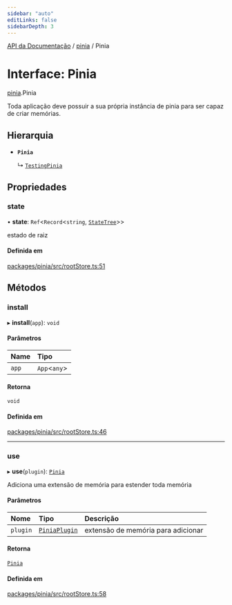 ```yaml
---
sidebar: "auto"
editLinks: false
sidebarDepth: 3
---
```


[API da Documentação](../index.md) / [pinia](../modules/pinia.md) / Pinia

# Interface: Pinia

[pinia](../modules/pinia.md).Pinia

Toda aplicação deve possuir a sua própria instância de pinia para ser 
capaz de criar memórias.

## Hierarquia

- **`Pinia`**

  ↳ [`TestingPinia`](pinia_testing.TestingPinia.md)

## Propriedades

### state

• **state**: `Ref`<`Record`<`string`, [`StateTree`](../modules/pinia.md#statetree)\>\>

estado de raiz

#### Definida em

[packages/pinia/src/rootStore.ts:51](https://github.com/vuejs/pinia/blob/2b998ee/packages/pinia/src/rootStore.ts#L51)

## Métodos

### install

▸ **install**(`app`): `void`

#### Parâmetros

| Name | Tipo |
| :------ | :------ |
| `app` | `App`<`any`\> |

#### Retorna

`void`

#### Definida em

[packages/pinia/src/rootStore.ts:46](https://github.com/vuejs/pinia/blob/2b998ee/packages/pinia/src/rootStore.ts#L46)

___

### use

▸ **use**(`plugin`): [`Pinia`](pinia.Pinia.md)

Adiciona uma extensão de memória para estender toda memória

#### Parâmetros

| Nome | Tipo | Descrição |
| :------ | :------ | :------ |
| `plugin` | [`PiniaPlugin`](pinia.PiniaPlugin.md) | extensão de memória para adicionar |

#### Retorna

[`Pinia`](pinia.Pinia.md)

#### Definida em

[packages/pinia/src/rootStore.ts:58](https://github.com/vuejs/pinia/blob/2b998ee/packages/pinia/src/rootStore.ts#L58)
